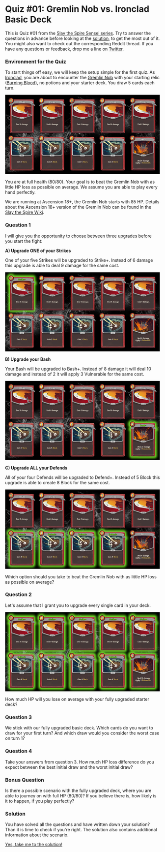 # Quiz #01: Gremlin Nob vs. Ironclad Basic Deck

This is Quiz #01 from the [Slay the Spire Sensei series](/README.md#slay-the-spire-sensei). Try to answer the questions in advance before looking at the [solution](#solution), to get the most out of it. You might also want to check out the corresponding Reddit thread. If you have any questions or feedback, drop me a line on [Twitter](https://twitter.com/Dementophobia).

### Environment for the Quiz

To start things off easy, we will keep the setup simple for the first quiz. As [Ironclad](https://slay-the-spire.fandom.com/wiki/Ironclad), you are about to encounter the [Gremlin Nob](https://slay-the-spire.fandom.com/wiki/Gremlin_Nob) with your starting relic ([Burning Blood](https://slay-the-spire.fandom.com/wiki/Burning_Blood)), no potions and your starter deck. You draw 5 cards each turn.

![Ironclad Basic Deck](./images/basic_deck_ironclad_small.png)

You are at full health (80/80). Your goal is to beat the Gremlin Nob with as little HP loss as possible on average. We assume you are able to play every hand perfectly.

We are running at Ascension 18+, the Gremlin Nob starts with 85 HP. Details about the Ascension 18+ version of the Gremlin Nob can be found in the [Slay the Spire Wiki](https://slay-the-spire.fandom.com/wiki/Gremlin_Nob).

### Question 1

I will give you the opportunity to choose between three upgrades before you start the fight:

**A) Upgrade ONE of your Strikes**

One of your five Strikes will be upgraded to Strike+. Instead of 6 damage this upgrade is able to deal 9 damage for the same cost.

![Ironclad Basic Deck with 1 Strike Upgrade](./images/basic_deck_ironclad_1_Strike_Upgrade_small.png)



**B) Upgrade your Bash**

Your Bash will be upgraded to Bash+. Instead of 8 damage it will deal 10 damage and instead of 2 it will apply 3 Vulnerable for the same cost.

![Ironclad Basic Deck with 1 Bash Upgrade](./images/basic_deck_ironclad_1_Bash_Upgrade_small.png)



**C) Upgrade ALL your Defends**

All of your four Defends will be upgraded to Defend+. Instead of 5 Block this upgrade is able to create 8 Block for the same cost.

![Ironclad Basic Deck with 4 Defend Upgrade](./images/basic_deck_ironclad_All_Defend_Upgrade_small.png)

Which option should you take to beat the Gremlin Nob with as little HP loss as possible on average?

### Question 2

Let's assume that I grant you to upgrade every single card in your deck.

![Ironclad Basic Deck with All Upgrades](./images/basic_deck_ironclad_All_Upgrades_small.png)

How much HP will you lose on average with your fully upgraded starter deck?

### Question 3

We stick with our fully upgraded basic deck. Which cards do you want to draw for your first turn? And which draw would you consider the worst case on turn 1?

### Question 4

Take your answers from question 3. How much HP loss difference do you expect between the best initial draw and the worst initial draw?

### Bonus Question

Is there a possible scenario with the fully upgraded deck, where you are able to journey on with full HP (80/80)? If you believe there is, how likely is it to happen, if you play perfectly?

### Solution

You have solved all the questions and have written down your solution? Than it is time to check if you're right. The solution also contains additional information about the scenario.

[Yes, take me to the solution!](Solution.md#quiz-01-solution)
